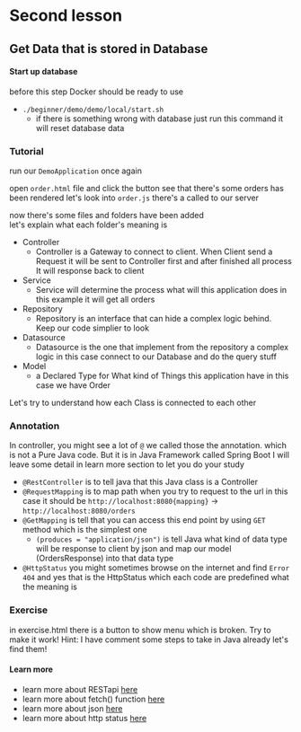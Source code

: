 # Second lesson

## Get Data that is stored in Database

#### Start up database

before this step Docker should be ready to use

- `./beginner/demo/demo/local/start.sh`
  - if there is something wrong with database just run this command it will reset database data

### Tutorial

run our `DemoApplication` once again

open `order.html` file and click the button see that there's some orders has been rendered
let's look into `order.js`
there's a called to our server

now there's some files and folders have been added  
let's explain what each folder's meaning is

- Controller
  - Controller is a Gateway to connect to client. When Client send a Request it will be sent to Controller first and after finished all process It will response back to client
- Service
  - Service will determine the process what will this application does in this example it will get all orders
- Repository
  - Repository is an interface that can hide a complex logic behind. Keep our code simplier to look
- Datasource
  - Datasource is the one that implement from the repository a complex logic in this case connect to our Database and do the query stuff
- Model
  - a Declared Type for What kind of Things this application have in this case we have Order

Let's try to understand how each Class is connected to each other

### Annotation

In controller, you might see a lot of `@` we called those the annotation. which is not a Pure Java code. But it is in Java Framework called Spring Boot
I will leave some detail in learn more section to let you do your study

- `@RestController` is to tell java that this Java class is a Controller
- `@RequestMapping` is to map path when you try to request to the url in this case it should be `http://localhost:8080{mapping}` -> `http://localhost:8080/orders`
- `@GetMapping` is tell that you can access this end point by using `GET` method which is the simplest one
  - `(produces = "application/json")` is tell Java what kind of data type will be response to client by json and map our model (OrdersResponse) into that data type
- `@HttpStatus` you might sometimes browse on the internet and find `Error 404` and yes that is the HttpStatus which each code are predefined what the meaning is

### Exercise

in exercise.html there is a button to show menu which is broken. Try to make it work!
Hint: I have comment some steps to take in Java already let's find them!

#### Learn more

- learn more about RESTapi [here](https://tech.012grp.co.jp/entry/rest_api_basics)
- learn more about fetch() function [here](https://developer.mozilla.org/en-US/docs/Web/API/Fetch_API/Using_Fetch)
- learn more about json [here](https://cloudapi.kddi-web.com/magazine/json-javascript-object-notation)
- learn more about http status [here](https://digital-marketing.jp/seo/http-status-code/)
